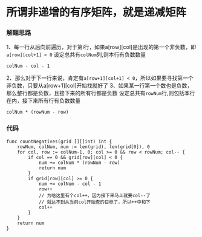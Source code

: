 # 所谓非递增的有序矩阵，就是递减矩阵
### 解题思路
1、每一行从后向前遍历，对于第i行，如果a[row][col]是出现的第一个非负数，即``a[row][col+1] < 0``
设定总共有``colNum``列,则本行有负数数量
```
colNum - col - 1
```
2、那么对于下一行来说，肯定有``a[row+1][col+1] < 0``，所以如果要寻找第一个非负数，只要从a[row+1][col]开始找就好了
3、如果某一行第一个数也是负数，那么整行都是负数，且接下来的所有行都是负数
设定总共有``rowNum``行,则包括本行在内，接下来所有行有负数数量
```
colNum * (rowNum - row)
```

### 代码

```golang
func countNegatives(grid [][]int) int {
	rowNum, colNum, num := len(grid), len(grid[0]), 0
	for col, row := colNum-1, 0; col >= 0 && row < rowNum; col-- {
		if col == 0 && grid[row][col] < 0 {
			num += colNum * (rowNum - row)
			return num
		}
		if grid[row][col] >= 0 {
			num += colNum - col - 1
			row++
			// 为啥这里有个col++，因为接下来马上就要col--了
			// 就达不到从当前col开始查的目标了，所以++中和下
			col++
		}
	}
	return num
}
```